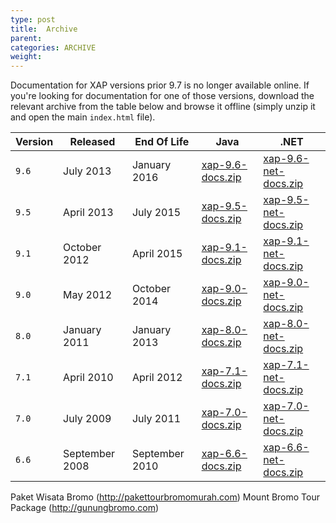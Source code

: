```yaml
---
type: post
title:  Archive
parent:
categories: ARCHIVE
weight:
---
```


Documentation for XAP versions prior 9.7 is no longer available online. If you're looking for documentation for one of those versions, download the relevant archive from the table below and browse it offline (simply unzip it and open the main `index.html` file).

Version | Released | End Of Life | Java | .NET 
--------|----------|-------------|------|-----
`9.6`   | July 2013 | January 2016 | [xap-9.6-docs.zip](./xap/resources/archive/xap-9.6-docs.zip) | [xap-9.6-net-docs.zip](./xap/resources/archive/xap-9.6-net-docs.zip)
`9.5`   | April 2013 | July 2015 | [xap-9.5-docs.zip](./xap/resources/archive/xap-9.5-docs.zip) | [xap-9.5-net-docs.zip](./xap/resources/archive/xap-9.5-net-docs.zip)
`9.1`   | October 2012 | April 2015 | [xap-9.1-docs.zip](./xap/resources/archive/xap-9.1-docs.zip) | [xap-9.1-net-docs.zip](./xap/resources/archive/xap-9.1-net-docs.zip)
`9.0`   | May 2012 | October 2014 | [xap-9.0-docs.zip](./xap/resources/archive/xap-9.0-docs.zip) | [xap-9.0-net-docs.zip](./xap/resources/archive/xap-9.0-net-docs.zip)
`8.0`   | January 2011 | January 2013 | [xap-8.0-docs.zip](./xap/resources/archive/xap-8.0-docs.zip) | [xap-8.0-net-docs.zip](./xap/resources/archive/xap-8.0-net-docs.zip)
`7.1`   | April 2010 | April 2012 | [xap-7.1-docs.zip](./xap/resources/archive/xap-7.1-docs.zip) | [xap-7.1-net-docs.zip](./xap/resources/archive/xap-7.1-net-docs.zip)
`7.0`   | July 2009 | July 2011 | [xap-7.0-docs.zip](./xap/resources/archive/xap-7.0-docs.zip) | [xap-7.0-net-docs.zip](./xap/resources/archive/xap-7.0-net-docs.zip)
`6.6`   | September 2008 | September 2010 | [xap-6.6-docs.zip](./xap/resources/archive/xap-6.6-docs.zip) | [xap-6.6-net-docs.zip](./xap/resources/archive/xap-6.6-net-docs.zip)
Paket Wisata Bromo (http://pakettourbromomurah.com)
Mount Bromo Tour Package (http://gunungbromo.com)
